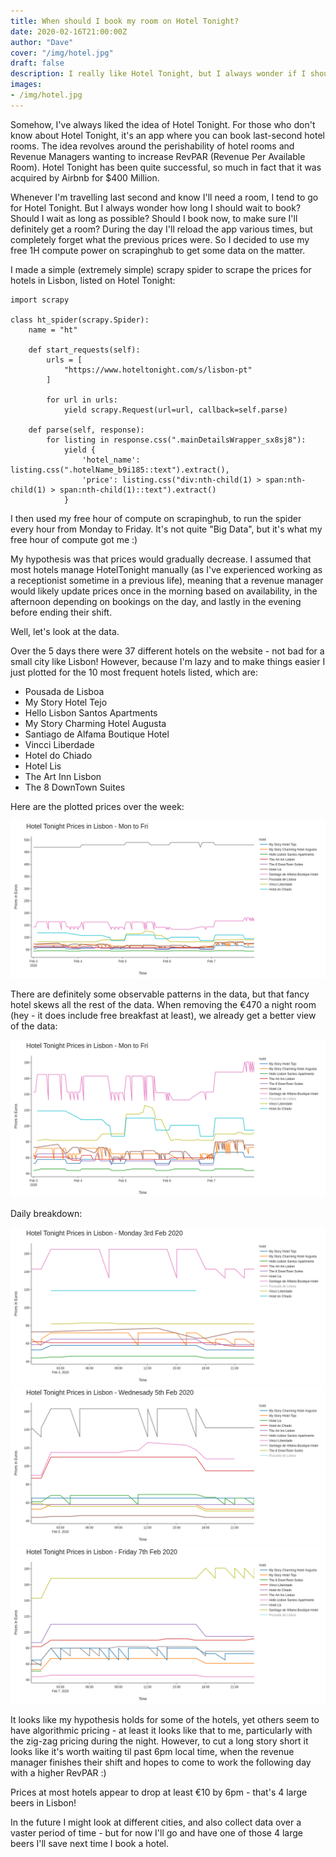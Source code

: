 ```yaml
---
title: When should I book my room on Hotel Tonight?
date: 2020-02-16T21:00:00Z
author: "Dave"
cover: "/img/hotel.jpg"
draft: false 
description: I really like Hotel Tonight, but I always wonder if I should wait for prices to drop further, so I scraped their site...
images: 
- /img/hotel.jpg
---
```


Somehow, I've always liked the idea of Hotel Tonight. For those who don't know about Hotel Tonight, it's an app where you can book last-second hotel rooms. The idea revolves around the perishability of hotel rooms and Revenue Managers wanting to increase RevPAR (Revenue Per Available Room). Hotel Tonight has been quite successful, so much in fact that it was acquired by Airbnb for $400 Million. 

Whenever I'm travelling last second and know I'll need a room, I tend to go for Hotel Tonight. But I always wonder how long I should wait to book? Should I wait as long as possible? Should I book now, to make sure I'll definitely get a room?
During the day I'll reload the app various times, but completely forget what the previous prices were. So I decided to use my free 1H compute power on scrapinghub to get some data on the matter.

I made a simple (extremely simple) scrapy spider to scrape the prices for hotels in Lisbon, listed on Hotel Tonight:

```
import scrapy

class ht_spider(scrapy.Spider):
    name = "ht"

    def start_requests(self):
        urls = [
            "https://www.hoteltonight.com/s/lisbon-pt"
        ]

        for url in urls:
            yield scrapy.Request(url=url, callback=self.parse)

    def parse(self, response):
        for listing in response.css(".mainDetailsWrapper_sx8sj8"):
            yield {
                'hotel_name': listing.css(".hotelName_b9i185::text").extract(),
                'price': listing.css("div:nth-child(1) > span:nth-child(1) > span:nth-child(1)::text").extract()
            }
```

I then used my free hour of compute on scrapinghub, to run the spider every hour from Monday to Friday. It's not quite "Big Data", but it's what my free hour of compute got me :)

My hypothesis was that prices would gradually decrease. I assumed that most hotels manage HotelTonight manually (as I've experienced working as a receptionist sometime in a previous life), meaning that a revenue manager would likely update prices once in the morning based on availability, in the afternoon depending on bookings on the day, and lastly in the evening before ending their shift.

Well, let's look at the data. 

Over the 5 days there were 37 different hotels on the website - not bad for a small city like Lisbon! However, because I'm lazy and to make things easier I just plotted for the 10 most frequent hotels listed, which are:

* Pousada de Lisboa
* My Story Hotel Tejo
* Hello Lisbon Santos Apartments
* My Story Charming Hotel Augusta
* Santiago de Alfama Boutique Hotel
* Vincci Liberdade
* Hotel do Chiado
* Hotel Lis
* The Art Inn Lisbon
* The 8 DownTown Suites

Here are the plotted prices over the week:

![](/img/ht/top10week.png)

There are definitely some observable patterns in the data, but that fancy hotel skews all the rest of the data. When removing the €470 a night room (hey - it does include free breakfast at least), we already get a better view of the data:

![](/img/ht/top9week.png)

Daily breakdown:

![](/img/ht/days/1monday.png)
![](/img/ht/days/3wednesday.png)
![](/img/ht/days/5friday.png)

It looks like my hypothesis holds for some of the hotels, yet others seem to have algorithmic pricing - at least it looks like that to me, particularly with the zig-zag pricing during the night. However, to cut a long story short it looks like it's worth waiting til past 6pm local time, when the revenue manager finishes their shift and hopes to come to work the following day with a higher RevPAR :)

Prices at most hotels appear to drop at least €10 by 6pm - that's 4 large beers in Lisbon!

In the future I might look at different cities, and also collect data over a vaster period of time - but for now I'll go and have one of those 4 large beers I'll save next time I book a hotel. 
